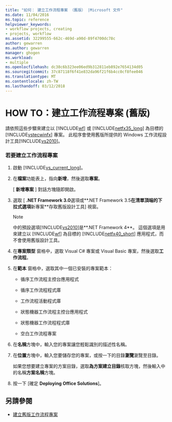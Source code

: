```yaml
---
title: "如何： 建立工作流程專案 （舊版） |Microsoft 文件"
ms.date: 11/04/2016
ms.topic: reference
helpviewer_keywords:
- workflow projects, creating
- projects, workflow
ms.assetid: 32299555-662c-469d-a90d-89f4700dc78c
author: gewarren
ms.author: gewarren
manager: ghogen
ms.workload:
- multiple
ms.openlocfilehash: dc38c6b323ee06ed9b312811eb892e7654134d05
ms.sourcegitcommit: 37c87118f6f41e832da96f21f6b4cc0cf8fee046
ms.translationtype: MT
ms.contentlocale: zh-TW
ms.lasthandoff: 03/12/2018
---
```

# <a name="how-to-create-workflow-projects-legacy"></a>HOW TO：建立工作流程專案 (舊版)
請依照這些步驟來建立以 [!INCLUDE[wf](../workflow-designer/includes/wf_md.md)] 或 [!INCLUDE[netfx35_long](../workflow-designer/includes/netfx35_long_md.md)] 為目標的 [!INCLUDE[vstecwinfx](../workflow-designer/includes/vstecwinfx_md.md)] 專案。 此程序會使用舊版所提供的 Windows 工作流程設計工具[!INCLUDE[vs2010](../misc/includes/vs2010_md.md)]。

### <a name="to-create-a-workflow-project"></a>若要建立工作流程專案

1.  啟動 [!INCLUDE[vs_current_long](../misc/includes/vs_current_long_md.md)]。

2.  在**檔案**功能表上，指向**新增**，然後選取**專案**。

     [ **新增專案** ] 對話方塊隨即開啟。

3.  選取 [ **.NET Framework 3.0**選項或**.NET Framework 3.5**在清單頂端的下拉式選項**新專案**存取舊版設計工具] 視窗。

    > [!NOTE]
    > 中的預設選項[!INCLUDE[vs2010](../misc/includes/vs2010_md.md)]是**.NET Framework 4**。 這個選項是用來建立以 [!INCLUDE[wf](../workflow-designer/includes/wf_md.md)] 為目標的 [!INCLUDE[netfx40_short](../workflow-designer/includes/netfx40_short_md.md)] 應用程式，而不會使用舊版設計工具。

4.  在**專案類型** 窗格中，選取 Visual C# 專案或 Visual Basic 專案，然後選取**工作流程**。

5.  在**範本** 窗格中，選取其中一個已安裝的專案範本：

    -   循序工作流程主控台應用程式

    -   循序工作流程程式庫

    -   工作流程活動程式庫

    -   狀態機器工作流程主控台應用程式

    -   狀態機器工作流程程式庫

    -   空白工作流程專案

6.  在**名稱**方塊中，輸入您的專案讓您輕鬆識別的描述性名稱。

7.  在**位置**方塊中，輸入您要儲存您的專案，或按一下的目錄**瀏覽**瀏覽至目錄。

     如果您想要建立專案的方案目錄，選取**為方案建立目錄**核取方塊，然後輸入中的名稱**方案名稱**方塊。

8.  按一下 [確定 **Deploying Office Solutions**]。

## <a name="see-also"></a>另請參閱

- [建立舊版工作流程專案](../workflow-designer/creating-legacy-workflow-projects.md)